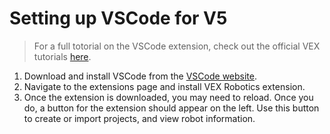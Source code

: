 # Setting up VSCode for V5
> For a full totorial on the VSCode extension, check out the official VEX tutorials [here](https://kb.vex.com/hc/en-us/categories/360002333191-V5?sc=vs-code-extension#section-360007306971).

1. Download and install VSCode from the [VSCode website](https://code.visualstudio.com/download).
2. Navigate to the extensions page and install VEX Robotics extension. 
3. Once the extension is downloaded, you may need to reload. Once you do, a  button for the extension should appear on the left. Use this button to create or import projects, and view robot information. 